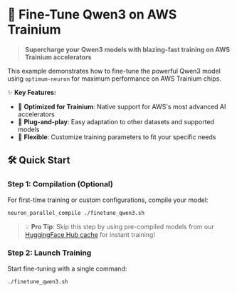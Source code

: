 # 🚀 Fine-Tune Qwen3 on AWS Trainium

> **Supercharge your Qwen3 models with blazing-fast training on AWS Trainium accelerators**

This example demonstrates how to fine-tune the powerful Qwen3 model using `optimum-neuron` for maximum performance on AWS Trainium chips.

✨ **Key Features:**
- 🎯 **Optimized for Trainium**: Native support for AWS's most advanced AI accelerators
- 🔧 **Plug-and-play**: Easy adaptation to other datasets and supported models
- 🎨 **Flexible**: Customize training parameters to fit your specific needs

## 🛠️ Quick Start

### Step 1: Compilation (Optional)

For first-time training or custom configurations, compile your model:

```bash
neuron_parallel_compile ./finetune_qwen3.sh
```

> 💡 **Pro Tip**: Skip this step by using pre-compiled models from our [HuggingFace Hub cache](https://huggingface.co/aws-neuron/optimum-neuron-cache) for instant training!

### Step 2: Launch Training

Start fine-tuning with a single command:

```bash
./finetune_qwen3.sh
```

